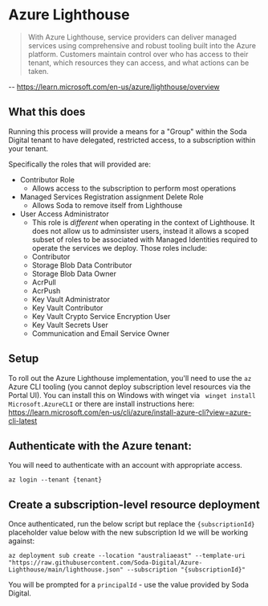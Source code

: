 
# Azure Lighthouse

> With Azure Lighthouse, service providers can deliver managed services using comprehensive and robust tooling built into the Azure platform. Customers maintain control over who has access to their tenant, which resources they can access, and what actions can be taken.

-- https://learn.microsoft.com/en-us/azure/lighthouse/overview


## What this does

Running this process will provide a means for a "Group" within the Soda Digital tenant to have delegated, restricted access, to a subscription within your tenant.

Specifically the roles that will provided are:

* Contributor Role
  - Allows access to the subscription to perform most operations
* Managed Services Registration assignment Delete Role
  - Allows Soda to remove itself from Lighthouse
* User Access Administrator
  - This role is _different_ when operating in the context of Lighthouse. It does not allow us to adminsister users, instead it allows a scoped subset of roles to be associated with Managed Identities required to operate the services we deploy. Those roles include:
  - Contributor
  - Storage Blob Data Contributor
  - Storage Blob Data Owner
  - AcrPull
  - AcrPush
  - Key Vault Administrator
  - Key Vault Contributor
  - Key Vault Crypto Service Encryption User
  - Key Vault Secrets User
  - Communication and Email Service Owner

## Setup
To roll out the Azure Lighthouse implementation, you'll need to use the `az`​ Azure CLI tooling (you cannot deploy subscription level resources via the Portal UI). You can install this on Windows with winget via ` winget install Microsoft.AzureCLI` or there are install instructions here: https://learn.microsoft.com/en-us/cli/azure/install-azure-cli?view=azure-cli-latest

## Authenticate with the Azure tenant:

You will need to authenticate with an account with appropriate access.

`az login --tenant {tenant}`

## Create a subscription-level resource deployment 

Once authenticated, run the below script but replace the `{subscriptionId}` placeholder value below with the new subscription Id we will be working against​:

`az deployment sub create --location "australiaeast" --template-uri "https://raw.githubusercontent.com/Soda-Digital/Azure-Lighthouse/main/lighthouse.json" --subscription "{subscriptionId}"`

You will be prompted for a `principalId` - use the value provided by Soda Digital.

